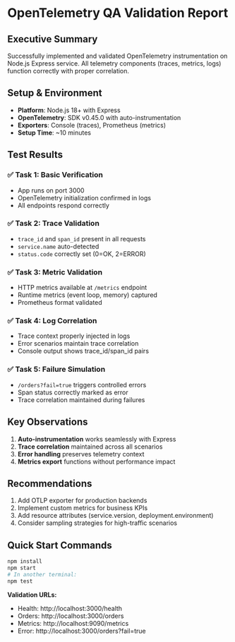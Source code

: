 # OpenTelemetry QA Validation Report

## Executive Summary
Successfully implemented and validated OpenTelemetry instrumentation on Node.js Express service. All telemetry components (traces, metrics, logs) function correctly with proper correlation.

## Setup & Environment
- **Platform**: Node.js 18+ with Express
- **OpenTelemetry**: SDK v0.45.0 with auto-instrumentation
- **Exporters**: Console (traces), Prometheus (metrics)
- **Setup Time**: ~10 minutes

## Test Results

### ✅ Task 1: Basic Verification
- App runs on port 3000
- OpenTelemetry initialization confirmed in logs
- All endpoints respond correctly

### ✅ Task 2: Trace Validation
- `trace_id` and `span_id` present in all requests
- `service.name` auto-detected
- `status.code` correctly set (0=OK, 2=ERROR)

### ✅ Task 3: Metric Validation
- HTTP metrics available at `/metrics` endpoint
- Runtime metrics (event loop, memory) captured
- Prometheus format validated

### ✅ Task 4: Log Correlation
- Trace context properly injected in logs
- Error scenarios maintain trace correlation
- Console output shows trace_id/span_id pairs

### ✅ Task 5: Failure Simulation
- `/orders?fail=true` triggers controlled errors
- Span status correctly marked as error
- Trace correlation maintained during failures

## Key Observations
1. **Auto-instrumentation** works seamlessly with Express
2. **Trace correlation** maintained across all scenarios
3. **Error handling** preserves telemetry context
4. **Metrics export** functions without performance impact

## Recommendations
1. Add OTLP exporter for production backends
2. Implement custom metrics for business KPIs
3. Add resource attributes (service.version, deployment.environment)
4. Consider sampling strategies for high-traffic scenarios

## Quick Start Commands
```bash
npm install
npm start
# In another terminal:
npm test
```

**Validation URLs:**
- Health: http://localhost:3000/health
- Orders: http://localhost:3000/orders
- Metrics: http://localhost:9090/metrics
- Error: http://localhost:3000/orders?fail=true